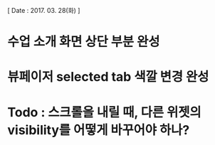 [ Date : 2017. 03. 28(화) ]

# 수업 소개 화면 상단 부분 완성

# 뷰페이저 selected tab 색깔 변경 완성


# Todo : 스크롤을 내릴 때, 다른 위젯의 visibility를 어떻게 바꾸어야 하나?


